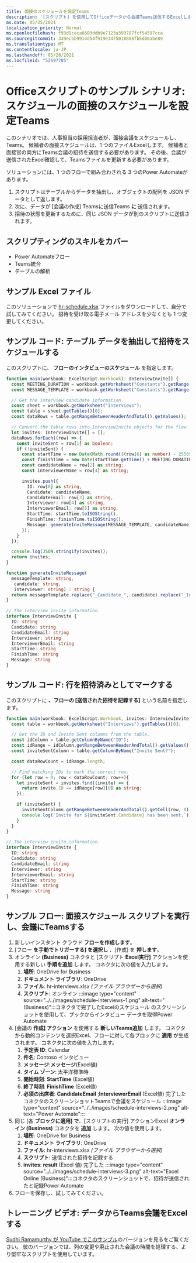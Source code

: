 ```yaml
---
title: 面接のスケジュールを設定Teams
description: '[スクリプト] を使用してOfficeデータから会議Teams送信するExcelします。'
ms.date: 05/25/2021
localization_priority: Normal
ms.openlocfilehash: f93d9ceca6603ddb9e7123a393787fcf54597cca
ms.sourcegitcommit: 339ecbb9914d54f919e3475018888fb5d00abe89
ms.translationtype: MT
ms.contentlocale: ja-JP
ms.lasthandoff: 05/28/2021
ms.locfileid: "52697785"
---
```

# <a name="office-scripts-sample-scenario-schedule-interviews-in-teams"></a>Officeスクリプトのサンプル シナリオ: スケジュールの面接のスケジュールを設定Teams

このシナリオでは、人事担当の採用担当者が、面接会議をスケジュールし、Teams。 候補者の面接スケジュールは、1 つのファイルExcelします。 候補者と面接官の両方にTeams会議の招待を送信する必要があります。 その後、会議が送信されたExcel確認して、Teamsファイルを更新する必要があります。

ソリューションには、1 つのフローで組み合わされる 3 つのPower Automateがあります。

1. スクリプトはテーブルからデータを抽出し、オブジェクトの配列を JSON データとして返します。
1. 次に、データが [会議の作成] Teamsに送信Teams **に** 送信されます。
1. 招待の状態を更新するために、同じ JSON データが別のスクリプトに送信されます。

## <a name="scripting-skills-covered"></a>スクリプティングのスキルをカバー

* Power Automateフロー
* Teams統合
* テーブルの解析

## <a name="sample-excel-file"></a>サンプル Excel ファイル

このソリューションで <a href="hr-schedule.xlsx">hr-schedule.xlsx</a> ファイルをダウンロードして、自分で試してみてください。 招待を受け取る電子メール アドレスを少なくとも 1 つ変更してください。

## <a name="sample-code-extract-table-data-to-schedule-invites"></a>サンプル コード: テーブル データを抽出して招待をスケジュールする

このスクリプトに、 **フローのインタビューのスケジュール** を指定します。

```TypeScript
function main(workbook: ExcelScript.Workbook): InterviewInvite[] {
  const MEETING_DURATION = workbook.getWorksheet("Constants").getRange("B1").getValue() as number;
  const MESSAGE_TEMPLATE = workbook.getWorksheet("Constants").getRange("B2").getValue() as string;

  // Get the interview candidate information.
  const sheet = workbook.getWorksheet("Interviews");
  const table = sheet.getTables()[0];
  const dataRows = table.getRangeBetweenHeaderAndTotal().getValues();

  // Convert the table rows into InterviewInvite objects for the flow.
  let invites: InterviewInvite[] = [];
  dataRows.forEach((row) => {
    const inviteSent = row[1] as boolean;
    if (!inviteSent) {
      const startTime = new Date(Math.round(((row[6] as number) - 25569) * 86400 * 1000));
      const finishTime = new Date(startTime.getTime() + MEETING_DURATION * 60 * 1000);
      const candidateName = row[2] as string;
      const interviewerName = row[4] as string;

      invites.push({
        ID: row[0] as string,
        Candidate: candidateName,
        CandidateEmail: row[3] as string,
        Interviewer: row[4] as string,
        InterviewerEmail: row[5] as string,
        StartTime: startTime.toISOString(),
        FinishTime: finishTime.toISOString(),
        Message: generateInviteMessage(MESSAGE_TEMPLATE, candidateName, interviewerName)
      });
    }    
  });

  console.log(JSON.stringify(invites));
  return invites;
}

function generateInviteMessage(
  messageTemplate: string,
   candidate: string,
   interviewer: string) : string {
  return messageTemplate.replace("_Candidate_", candidate).replace("_Interviewer_", interviewer);
}

// The interview invite information.
interface InterviewInvite {
  ID: string
  Candidate: string
  CandidateEmail: string
  Interviewer: string
  InterviewerEmail: string
  StartTime: string
  FinishTime: string
  Message: string
}
```

## <a name="sample-code-mark-rows-as-invited"></a>サンプル コード: 行を招待済みとしてマークする

このスクリプトに **、フローの [送信された招待を記録する]** という名前を指定します。

```TypeScript
function main(workbook: ExcelScript.Workbook, invites: InterviewInvite[]) {
  const table = workbook.getWorksheet("Interviews").getTables()[0];

  // Get the ID and Invite Sent columns from the table.
  const idColumn = table.getColumnByName("ID");
  const idRange = idColumn.getRangeBetweenHeaderAndTotal().getValues();
  const inviteSentColumn = table.getColumnByName("Invite Sent?");

  const dataRowCount = idRange.length;

  // Find matching IDs to mark the correct row.
  for (let row = 0; row < dataRowCount; row++){
    let inviteSent = invites.find((invite) => {
      return invite.ID == idRange[row][0] as string;
    });

    if (inviteSent) {
      inviteSentColumn.getRangeBetweenHeaderAndTotal().getCell(row, 0).setValue(true);
      console.log(`Invite for ${inviteSent.Candidate} has been sent.`);
    }
  } 
}

// The interview invite information.
interface InterviewInvite {
  ID: string
  Candidate: string
  CandidateEmail: string
  Interviewer: string
  InterviewerEmail: string
  StartTime: string
  FinishTime: string
  Message: string
}
```

## <a name="sample-flow-run-the-interview-scheduling-scripts-and-send-the-teams-meetings"></a>サンプル フロー: 面接スケジュール スクリプトを実行し、会議にTeamsする

1. 新しいインスタント クラウド **フローを作成します**。
1. [フロー **を手動でトリガーする] を選択し** 、[作成] を **押します**。
1. オンライン **(Business)** コネクタと [スクリプト **Excel実行]** アクションを使用する新しい **手順を追加** します。 コネクタに次の値を入力します。
    1. **場所**: OneDrive for Business
    1. **ドキュメント ライブラリ**: OneDrive
    1. **ファイル**: hr-interviews.xlsx *(ファイル ブラウザーから選択)*
    1. **スクリプト**: オンライン :::image type="content" source="../../images/schedule-interviews-1.png" alt-text="(Business)":::コネクタで完了したExcelのスケジュール のスクリーンショットを使用して、ブックからインタビュー データを取得Power Automate
1. [会議の **作成] アクション** を使用する **新しいTeams追加** します。 コネクタから動的コンテンツを選択Excel、フローに対して各ブロックに **適用** が生成されます。 コネクタに次の値を入力します。
    1. **予定表 ID**: Calendar
    1. **件名**: Contoso インタビュー
    1. **メッセージ**:**メッセージ**(Excel値)
    1. **タイム ゾーン**: 太平洋標準時
    1. **開始時刻**: **StartTime** (Excel値)
    1. **終了時刻**: **FinishTime** (Excel値)
    1. **必須の出席者**: **CandidateEmail** ;**InterviewerEmail** (Excel値) 完了したコネクタのスクリーンショットTeamsで会議をスケジュール :::image type="content" source="../../images/schedule-interviews-2.png" alt-text="Power Automate":::
1. 同じ [各 **ブロックに適用] で**、[スクリプトの実行] アクションExcel **オンライン (Business)** コネクタを **追加** します。 次の値を使用します。
    1. **場所**: OneDrive for Business
    1. **ドキュメント ライブラリ**: OneDrive
    1. **ファイル**: hr-interviews.xlsx *(ファイル ブラウザーから選択)*
    1. **スクリプト**: 送信された招待を記録する
    1. **invites**: **result** (Excel 値) 完了した :::image type="content" source="../../images/schedule-interviews-3.png" alt-text="Excel Online (Business)":::コネクタのスクリーンショットで、招待が送信されたと記録Power Automate
1. フローを保存し、試してみてください。

## <a name="training-video-send-a-teams-meeting-from-excel-data"></a>トレーニング ビデオ: データからTeams会議をExcelする

[Sudhi Ramamurthy が YouTube でこのサンプル](https://youtu.be/HyBdx52NOE8)のバージョンを見るをご覧ください。 彼のバージョンでは、列の変更や廃止された会議の時間を処理する、より堅牢なスクリプトを使用しています。
